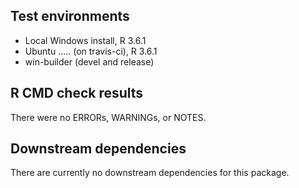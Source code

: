 ## Test environments
* Local Windows install, R 3.6.1
* Ubuntu ..... (on travis-ci), R 3.6.1
* win-builder (devel and release)

## R CMD check results
There were no ERRORs, WARNINGs, or NOTES. 

## Downstream dependencies
There are currently no downstream dependencies for this package.
